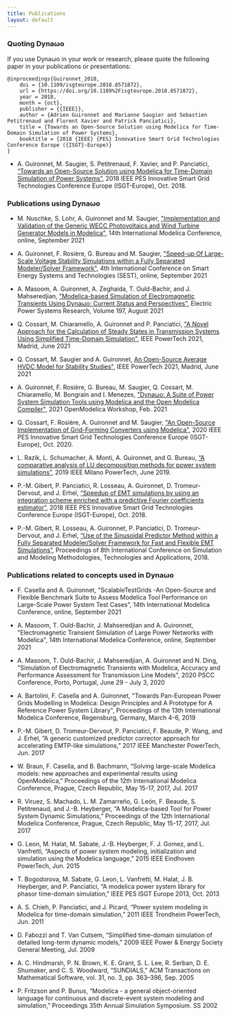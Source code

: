 ```yaml
---
title: Publications
layout: default
---
```

<!--
    Except where otherwise noted, content in this website is Copyright (c)
    2015-2019, RTE (http://www.rte-france.com) and licensed under a
    CC-BY-4.0 (https://creativecommons.org/licenses/by/4.0/)
    license. All rights reserved.
-->
### Quoting Dyna&omega;o
If you use Dyna&omega;o in your work or research, please quote the following paper in your publications or presentations:
```
@inproceedings{Guironnet_2018,
	doi = {10.1109/isgteurope.2018.8571872},
	url = {https://doi.org/10.1109%2Fisgteurope.2018.8571872},
	year = 2018,
	month = {oct},
	publisher = {{IEEE}},
	author = {Adrien Guironnet and Marianne Saugier and Sebastien Petitrenaud and Florent Xavier and Patrick Panciatici},
	title = {Towards an Open-Source Solution using Modelica for Time-Domain Simulation of Power Systems},
	booktitle = {2018 {IEEE} {PES} Innovative Smart Grid Technologies Conference Europe ({ISGT}-Europe)}
}
```
* A. Guironnet, M. Saugier, S. Petitrenaud, F. Xavier, and P. Panciatici, [“Towards an Open-Source Solution using Modelica for Time-Domain Simulation of Power Systems”](https://www.researchgate.net/publication/330234929_Towards_an_Open-Source_Solution_using_Modelica_for_Time-Domain_Simulation_of_Power_Systems), 2018 IEEE PES Innovative Smart Grid Technologies Conference Europe (ISGT-Europe), Oct. 2018.

### Publications using Dyna&omega;o

* M. Nuschke, S. Lohr, A. Guironnet and M. Saugier, ["Implementation and Validation of the Generic WECC Photovoltaics and Wind Turbine Generator Models in Modelica"](https://www.researchgate.net/publication/354751869_Implementation_and_Validation_of_the_Generic_WECC_Photovoltaics_and_Wind_Turbine_Generator_Models_in_Modelica), 14th International Modelica Conference, online, September 2021

* A. Guironnet, F. Rosière, G. Bureau and M. Saugier, ["Speed-up Of Large-Scale Voltage Stability Simulations within a Fully Separated Modeler/Solver Framework"](https://www.researchgate.net/publication/354473311_Speed-up_Of_Large-Scale_Voltage_Stability_Simulations_within_a_Fully_Separated_ModelerSolver_Framework), 4th International Conference on Smart Energy Systems and Technologies (SEST), online, September 2021

* A. Masoom, A. Guironnet, A. Zeghaida, T. Ould-Bachir, and J. Mahseredjian, ["Modelica-based Simulation of Electromagnetic Transients Using Dyna&omega;o: Current Status and Perspectives"](https://www.researchgate.net/publication/351612919_Modelica-based_simulation_of_electromagnetic_transients_using_Dynaoo_Current_status_and_perspectives),  Electric Power Systems Research, Volume 197, August 2021

* Q. Cossart, M. Chiaramello, A. Guironnet and P. Panciatici, ["A Novel Approach for the Calculation of Steady States in Transmission Systems Using Simplified Time-Domain Simulation"](https://www.researchgate.net/publication/352836499_A_Novel_Approach_for_the_Calculation_of_Steady_States_in_Transmission_Systems_Using_Simplified_Time-Domain_Simulation),  IEEE PowerTech 2021, Madrid, June 2021

* Q. Cossart, M. Saugier and A. Guironnet, [An Open-Source Average HVDC Model for Stability Studies"](https://www.researchgate.net/publication/352836509_An_Open-Source_Average_HVDC_Model_for_Stability_Studies), IEEE PowerTech 2021, Madrid, June 2021

* A. Guironnet, F. Rosière, G. Bureau, M. Saugier, Q. Cossart, M. Chiaramello, M. Bongrain and I. Menezes, ["Dyna&omega;o: A Suite of Power System Simulation Tools using Modelica and the Open Modelica Compiler"](https://www.researchgate.net/publication/349057603_Dynaoo_A_Suite_of_Power_System_Simulation_Tools_using_Modelica_and_the_Open_Modelica_Compiler?ev=project), 2021 OpenModelica Workshop, Feb. 2021

* Q. Cossart, F. Rosière, A. Guironnet and M. Saugier, ["An Open-Source Implementation of Grid-Forming Converters using Modelica"](https://www.researchgate.net/publication/346523888_An_Open-Source_Implementation_of_Grid-Forming_Converters_Using_Modelica), 2020 IEEE PES Innovative Smart Grid Technologies Conference Europe (ISGT-Europe), Oct. 2020.

* L. Razik, L. Schumacher, A. Monti, A. Guironnet, and G. Bureau, [“A comparative analysis of LU decomposition methods for power system simulations”](https://www.researchgate.net/publication/335426237_A_comparative_analysis_of_LU_decomposition_methods_for_power_system_simulations?ev=project), 2019 IEEE Milano PowerTech, June 2019.

* P.-M. Gibert, P. Panciatici, R. Losseau, A. Guironnet, D. Tromeur-Dervout, and J. Erhel, [“Speedup of EMT simulations by using an integration scheme enriched with a predictive Fourier coefficients estimator”](https://www.researchgate.net/publication/330231209_Speedup_of_EMT_simulations_by_using_an_integration_scheme_enriched_with_a_predictive_Fourier_coefficients_estimator), 2018 IEEE PES Innovative Smart Grid Technologies Conference Europe (ISGT-Europe), Oct. 2018.

* P.-M. Gibert, R. Losseau, A. Guironnet, P. Panciatici, D. Tromeur-Dervout, and J. Erhel, [“Use of the Sinusoidal Predictor Method within a Fully Separated Modeler/Solver Framework for Fast and Flexible EMT Simulations”](https://www.researchgate.net/publication/326867877_Use_of_the_Sinusoidal_Predictor_Method_within_a_Fully_Separated_ModelerSolver_Framework_for_Fast_and_Flexible_EMT_Simulations?ev=project), Proceedings of 8th International Conference on Simulation and Modeling Methodologies, Technologies and Applications, 2018.

### Publications related to concepts used in Dyna&omega;o

* F. Casella and A. Guironnet, "ScalableTestGrids -An Open-Source and Flexible Benchmark Suite to Assess Modelica Tool Performance on Large-Scale Power System Test Cases", 14th International Modelica Conference, online, September 2021

* A. Masoom, T. Ould-Bachir, J. Mahseredjian and A. Guironnet, "Electromagnetic Transient Simulation of Large Power Networks with Modelica", 14th International Modelica Conference, online, September 2021

* A. Masoom, T. Ould-Bachir, J. Mahseredjian, A. Guironnet and N. Ding, "Simulation of Electromagnetic Transients with Modelica, Accuracy and Performance Assessment for Transmission Line Models", 2020 PSCC Conference, Porto, Portugal, June 29 - July 3, 2020

* A. Bartolini, F. Casella and A. Guironnet, "Towards Pan-European Power Grids Modelling in Modelica: Design Principles and A Prototype for A Reference Power System Library", Proceedings of the 13th International Modelica Conference, Regensburg, Germany, March 4-6, 2019  

* P.-M. Gibert, D. Tromeur-Dervout, P. Panciatici, F. Beaude, P. Wang, and J. Erhel, “A generic customized predictor corrector approach for accelerating EMTP-like simulations,” 2017 IEEE Manchester PowerTech, Jun. 2017

* W. Braun, F. Casella, and B. Bachmann, “Solving large-scale Modelica models: new approaches and experimental results using OpenModelica,” Proceedings of the 12th International Modelica Conference, Prague, Czech Republic, May 15-17, 2017, Jul. 2017

* R. Viruez, S. Machado, L. M. Zamarreño, G. León, F. Beaude, S. Petitrenaud, and J.-B. Heyberger, “A Modelica-based Tool for Power System Dynamic Simulations,” Proceedings of the 12th International Modelica Conference, Prague, Czech Republic, May 15-17, 2017, Jul. 2017

* G. Leon, M. Halat, M. Sabate, J.-B. Heyberger, F. J. Gomez, and L. Vanfretti, “Aspects of power system modeling, initialization and simulation using the Modelica language,” 2015 IEEE Eindhoven PowerTech, Jun. 2015

* T. Bogodorova, M. Sabate, G. Leon, L. Vanfretti, M. Halat, J. B. Heyberger, and P. Panciatici, “A modelica power system library for phasor time-domain simulation,” IEEE PES ISGT Europe 2013, Oct. 2013

* A. S. Chieh, P. Panciatici, and J. Picard, “Power system modeling in Modelica for time-domain simulation,” 2011 IEEE Trondheim PowerTech, Jun. 2011

* D. Fabozzi and T. Van Cutsem, “Simplified time-domain simulation of detailed long-term dynamic models,” 2009 IEEE Power & Energy Society General Meeting, Jul. 2009

* A. C. Hindmarsh, P. N. Brown, K. E. Grant, S. L. Lee, R. Serban, D. E. Shumaker, and C. S. Woodward, “SUNDIALS,” ACM Transactions on Mathematical Software, vol. 31, no. 3, pp. 363–396, Sep. 2005

* P. Fritzson and P. Bunus, “Modelica - a general object-oriented language for continuous and discrete-event system modeling and simulation,” Proceedings 35th Annual Simulation Symposium. SS 2002
